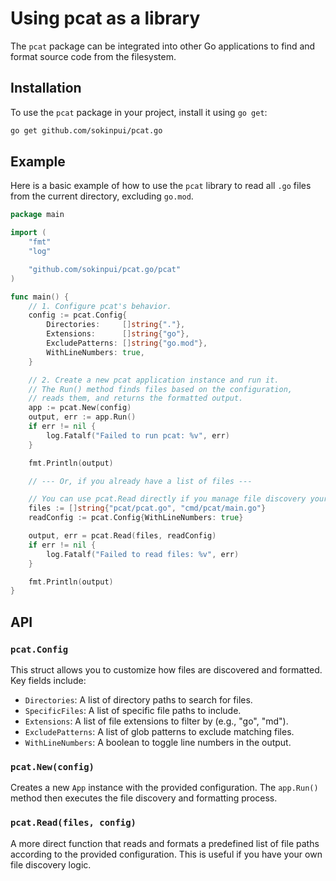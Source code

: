 # Using pcat as a library

The `pcat` package can be integrated into other Go applications to find and format source code from the filesystem.

## Installation

To use the `pcat` package in your project, install it using `go get`:

```sh
go get github.com/sokinpui/pcat.go
```

## Example

Here is a basic example of how to use the `pcat` library to read all `.go` files from the current directory, excluding `go.mod`.

```go
package main

import (
	"fmt"
	"log"

	"github.com/sokinpui/pcat.go/pcat"
)

func main() {
	// 1. Configure pcat's behavior.
	config := pcat.Config{
		Directories:     []string{"."},
		Extensions:      []string{"go"},
		ExcludePatterns: []string{"go.mod"},
		WithLineNumbers: true,
	}

	// 2. Create a new pcat application instance and run it.
	// The Run() method finds files based on the configuration,
	// reads them, and returns the formatted output.
	app := pcat.New(config)
	output, err := app.Run()
	if err != nil {
		log.Fatalf("Failed to run pcat: %v", err)
	}

	fmt.Println(output)

	// --- Or, if you already have a list of files ---

	// You can use pcat.Read directly if you manage file discovery yourself.
	files := []string{"pcat/pcat.go", "cmd/pcat/main.go"}
	readConfig := pcat.Config{WithLineNumbers: true}

	output, err = pcat.Read(files, readConfig)
	if err != nil {
		log.Fatalf("Failed to read files: %v", err)
	}

	fmt.Println(output)
}
```

## API

### `pcat.Config`

This struct allows you to customize how files are discovered and formatted. Key fields include:

- `Directories`: A list of directory paths to search for files.
- `SpecificFiles`: A list of specific file paths to include.
- `Extensions`: A list of file extensions to filter by (e.g., "go", "md").
- `ExcludePatterns`: A list of glob patterns to exclude matching files.
- `WithLineNumbers`: A boolean to toggle line numbers in the output.

### `pcat.New(config)`

Creates a new `App` instance with the provided configuration. The `app.Run()` method then executes the file discovery and formatting process.

### `pcat.Read(files, config)`

A more direct function that reads and formats a predefined list of file paths according to the provided configuration. This is useful if you have your own file discovery logic.
